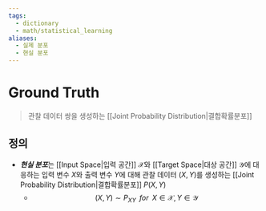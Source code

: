 ```yaml
---
tags:
  - dictionary
  - math/statistical_learning
aliases:
  - 실제 분포
  - 현실 분포
---
```

# Ground Truth
> 관찰 데이터 쌍을 생성하는 [[Joint Probability Distribution|결합확률분포]]
## 정의 
+ ***현실 분포***는 [[Input Space|입력 공간]] $\mathcal X$와 [[Target Space|대상 공간]] $\mathcal Y$에 대응하는 입력 변수 $X$와 출력 변수 $Y$에 대해 관찰 데이터 $(X, Y)$를 생성하는 [[Joint Probability Distribution|결합확률분포]] $P(X,Y)$ 
	+ $$(X, Y) \sim P_{XY}\;\; for \;\; X \in \mathcal X, Y \in \mathcal Y$$